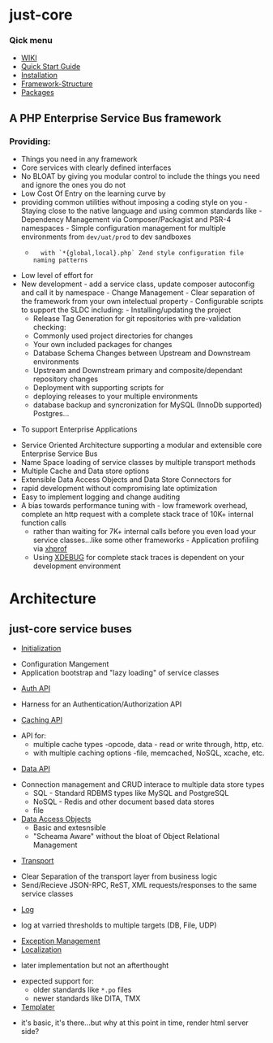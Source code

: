 # just-core

### Qick menu

* [WIKI](https://github.com/CHGLongStone/just-core/wiki)
* [Quick Start Guide](https://github.com/CHGLongStone/just-core/wiki/QuickStart)
* [Installation](https://github.com/CHGLongStone/just-core-stub/wiki/Project-Installation)
* [Framework-Structure](https://github.com/CHGLongStone/just-core/wiki/Framework-Structure)
* [Packages](https://github.com/CHGLongStone/just-core/wiki/Packages-(extensions))


## A PHP Enterprise Service Bus framework

### Providing:
- Things you need in any framework 
 -  Core services with clearly defined interfaces 
 -  No BLOAT by giving you modular control to include the things you need and ignore the ones you do not
 -  Low Cost Of Entry on the learning curve by
   -   providing common utilities without imposing a coding style on you 
    -   Staying close to the native language and using common standards like
      -    Dependency Management via Composer/Packagist and PSR-4 namespaces
      -    Simple configuration management for multiple environments from `dev/uat/prod` to dev sandboxes 
        -       with `*{global,local}.php` Zend style configuration file naming patterns
 -  Low level of effort for
   -  New development - add a service class, update composer autoconfig and call it by namespace
    -  Change Management 
    -  Clear separation of the framework from your own intelectual property
    -  Configurable scripts to support the SLDC including:
     -   Installing/updating the project
      -   Release Tag Generation for git repositories with pre-validation checking:
       -  Commonly used project directories for changes
       -  Your own included packages for changes
        -   Database Schema Changes between Upstream and Downstream environments
        -   Upstream and Downstream primary and composite/dependant repository changes 
      -   Deployment with supporting scripts for
       -   deploying releases to your multiple environments
       -   database backup and syncronization for MySQL (InnoDb supported) Postgres...
* To support Enterprise Applications 
 - Service Oriented Architecture supporting a modular and extensible core Enterprise Service Bus
  -  Name Space loading of service classes by multiple transport methods
  -  Multiple Cache and Data store options
  -  Extensible Data Access Objects and Data Store Connectors for 
  -   rapid development without compromising late optimization
  -   Easy to implement logging and change auditing 
  -  A bias towards performance tuning with
    -   low framework overhead, complete an http request with a complete stack trace of 10K+ internal function calls 
      -   rather than waiting for 7K+ internal calls before you even load your service classes...like some other frameworks
    -   Application profiling via [xhprof](https://github.com/phacility/xhprof)
     -   Using [XDEBUG](https://xdebug.org/) for complete stack traces is dependent on your development environment





# Architecture

## just-core service buses
 * [Initialization](https://github.com/CHGLongStone/just-core/wiki/Load)
  - Configuration Mangement
  - Application bootstrap and "lazy loading" of service classes
 * [Auth API](https://github.com/CHGLongStone/just-core/wiki/AUTH)
  - Harness for an Authentication/Authorization API 
 * [Caching API](https://github.com/CHGLongStone/just-core/wiki/Cache) 
  - API for:
    * multiple cache types -opcode, data - read or write through, http, etc. 
    * with multiple caching options -file, memcached, NoSQL, xcache, etc.
 * [Data API](https://github.com/CHGLongStone/just-core/wiki/Data-layer) 
  - Connection management and CRUD interace to multiple data store types
    * SQL - Standard RDBMS types like MySQL and PostgreSQL
    * NoSQL - Redis and other document based data stores 
    * file
  - [Data Access Objects](https://github.com/CHGLongStone/just-core/wiki/DAO)
    * Basic and extesnsible 
    * "Scheama Aware" without the bloat of Object Relational Management
 * [Transport](https://github.com/CHGLongStone/just-core/wiki/Transport)
  - Clear Separation of the transport layer from business logic
  - Send/Recieve JSON-RPC, ReST, XML requests/responses to the same service classes
 * [Log](https://github.com/CHGLongStone/just-core/wiki/Log)
  - log at varried thresholds to multiple targets (DB, File, UDP) 
 * [Exception Management](https://github.com/CHGLongStone/just-core/wiki/Exception)
 * [Localization](https://github.com/CHGLongStone/just-core/wiki/Localization) 
  - later implementation but not an afterthought
   * expected support for: 
     - older standards like `*.po` files
     - newer standards like DITA, TMX 
 * [Templater]()
  - it's basic, it's there...but why at this point in time, render html server side?

 
